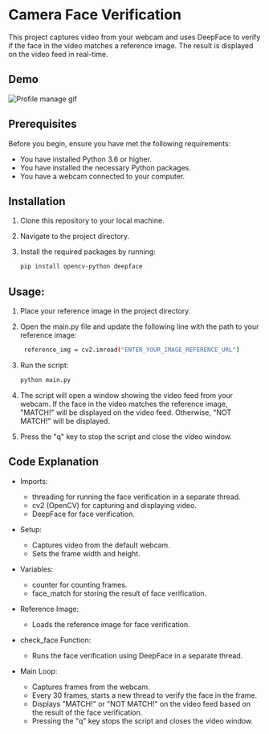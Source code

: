 # Camera Face Verification

This project captures video from your webcam and uses DeepFace to verify if the face in the video matches a reference image. The result is displayed on the video feed in real-time.

## Demo

![Profile manage gif](https://res.cloudinary.com/djwetaeqt/image/upload/v1719787759/github_Images/python-match-person_cjeuuq.jpg)

## Prerequisites

Before you begin, ensure you have met the following requirements:

- You have installed Python 3.6 or higher.
- You have installed the necessary Python packages.
- You have a webcam connected to your computer.

## Installation

1. Clone this repository to your local machine.
2. Navigate to the project directory.
3. Install the required packages by running:

   ```sh
   pip install opencv-python deepface
   ```

## Usage:

1. Place your reference image in the project directory.
2. Open the main.py file and update the following line with the path to your reference image:

   ```sh
    reference_img = cv2.imread("ENTER_YOUR_IMAGE_REFERENCE_URL")

3. Run the script:

   ```sh
   python main.py

4. The script will open a window showing the video feed from your webcam. If the face in the video matches the reference image, "MATCH!" will be displayed on the video feed. Otherwise, "NOT MATCH!" will be displayed.
5. Press the "q" key to stop the script and close the video window.

## Code Explanation

- Imports:
  - threading for running the face verification in a separate thread.
  - cv2 (OpenCV) for capturing and displaying video.
  - DeepFace for face verification.

- Setup:
  - Captures video from the default webcam.
  - Sets the frame width and height.

- Variables:
  - counter for counting frames.
  - face_match for storing the result of face verification.

- Reference Image:
  - Loads the reference image for face verification.

- check_face Function:
  - Runs the face verification using DeepFace in a separate thread.

- Main Loop:
  - Captures frames from the webcam.
  - Every 30 frames, starts a new thread to verify the face in the frame.
  - Displays "MATCH!" or "NOT MATCH!" on the video feed based on the result of the face verification.
  - Pressing the "q" key stops the script and closes the video window.


